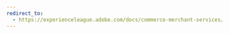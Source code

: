 ```yaml
---
redirect_to:
  - https://experienceleague.adobe.com/docs/commerce-merchant-services/product-recommendations/getting-started/settings.html
---
```

